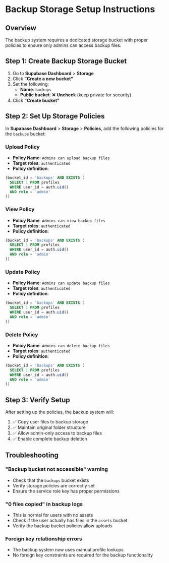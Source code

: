 # Backup Storage Setup Instructions

## Overview
The backup system requires a dedicated storage bucket with proper policies to ensure only admins can access backup files.

## Step 1: Create Backup Storage Bucket

1. Go to **Supabase Dashboard** > **Storage**
2. Click **"Create a new bucket"**
3. Set the following:
   - **Name**: `backups`
   - **Public bucket**: ❌ **Uncheck** (keep private for security)
4. Click **"Create bucket"**

## Step 2: Set Up Storage Policies

In **Supabase Dashboard** > **Storage** > **Policies**, add the following policies for the `backups` bucket:

### Upload Policy
- **Policy Name**: `Admins can upload backup files`
- **Target roles**: `authenticated`
- **Policy definition**:
```sql
(bucket_id = 'backups' AND EXISTS (
  SELECT 1 FROM profiles 
  WHERE user_id = auth.uid()
  AND role = 'admin'
))
```

### View Policy
- **Policy Name**: `Admins can view backup files`
- **Target roles**: `authenticated`
- **Policy definition**:
```sql
(bucket_id = 'backups' AND EXISTS (
  SELECT 1 FROM profiles 
  WHERE user_id = auth.uid()
  AND role = 'admin'
))
```

### Update Policy
- **Policy Name**: `Admins can update backup files`
- **Target roles**: `authenticated`
- **Policy definition**:
```sql
(bucket_id = 'backups' AND EXISTS (
  SELECT 1 FROM profiles 
  WHERE user_id = auth.uid()
  AND role = 'admin'
))
```

### Delete Policy
- **Policy Name**: `Admins can delete backup files`
- **Target roles**: `authenticated`
- **Policy definition**:
```sql
(bucket_id = 'backups' AND EXISTS (
  SELECT 1 FROM profiles 
  WHERE user_id = auth.uid()
  AND role = 'admin'
))
```

## Step 3: Verify Setup

After setting up the policies, the backup system will:
1. ✅ Copy user files to backup storage
2. ✅ Maintain original folder structure
3. ✅ Allow admin-only access to backup files
4. ✅ Enable complete backup deletion

## Troubleshooting

### "Backup bucket not accessible" warning
- Check that the `backups` bucket exists
- Verify storage policies are correctly set
- Ensure the service role key has proper permissions

### "0 files copied" in backup logs
- This is normal for users with no assets
- Check if the user actually has files in the `assets` bucket
- Verify the backup bucket policies allow uploads

### Foreign key relationship errors
- The backup system now uses manual profile lookups
- No foreign key constraints are required for the backup functionality
